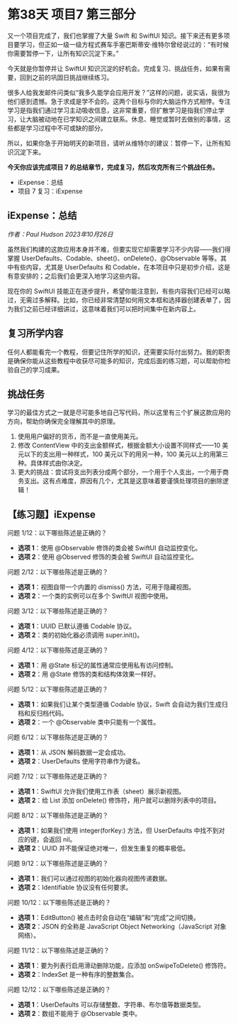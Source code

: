 # 第38天 项目7 第三部分

又一个项目完成了，我们也掌握了大量 Swift 和 SwiftUI 知识。接下来还有更多项目要学习，但正如一级一级方程式赛车手塞巴斯蒂安·维特尔曾经说过的：“有时候你需要暂停一下，让所有知识沉淀下来。”

今天就是你暂停并让 SwiftUI 知识沉淀的好机会。完成复习、挑战任务，如果有需要，回到之前的巩固日挑战继续练习。

很多人给我发邮件问类似“我多久能学会应用开发？”这样的问题，说实话，我很为他们感到遗憾。急于求成是学不会的。这两个目标与你的大脑运作方式相悖。专注学习是指我们通过学习主动吸收信息，这非常重要，但扩散学习是指我们停止学习，让大脑被动地在已学知识之间建立联系。休息、睡觉或暂时去做别的事情，这些都是学习过程中不可或缺的部分。

所以，如果你急于开始明天的新项目，请听从维特尔的建议：暂停一下，让所有知识沉淀下来。

**今天你应该完成项目 7 的总结章节，完成复习，然后攻克所有三个挑战任务。**

- iExpense：总结
- 项目 7 复习：iExpense



## iExpense：总结

*作者：Paul Hudson  2023年10月26日*

虽然我们构建的这款应用本身并不难，但要实现它却需要学习不少内容——我们得掌握 UserDefaults、Codable、sheet()、onDelete()、@Observable 等等。其中有些内容，尤其是 UserDefaults 和 Codable，在本项目中只是初步介绍，这是有意安排的；之后我们会更深入地学习这些内容。

现在你的 SwiftUI 技能正在逐步提升，希望你能注意到，有些内容我们已经可以略过，无需过多解释。比如，你已经非常清楚如何用文本框和选择器创建表单了，因为我们之前已经详细讲过，这意味着我们可以把时间集中在新内容上。

## 复习所学内容

任何人都能看完一个教程，但要记住所学的知识，还需要实际付出努力。我的职责是确保你能从这些教程中收获尽可能多的知识，完成后面的练习题，可以帮助你检验自己的学习成果。

## 挑战任务

学习的最佳方式之一就是尽可能多地自己写代码，所以这里有三个扩展这款应用的方向，帮助你确保完全理解其中的原理。

1. 使用用户偏好的货币，而不是一直使用美元。
2. 修改 ContentView 中的支出金额样式，根据金额大小设置不同样式——10 美元以下的支出用一种样式，100 美元以下的用另一种，100 美元以上的用第三种。具体样式由你决定。
3. 更大的挑战：尝试将支出列表分成两个部分，一个用于个人支出，一个用于商务支出。这有点难度，原因有几个，尤其是这意味着要谨慎处理项目的删除逻辑！



## 【练习题】iExpense

问题 1/12：以下哪些陈述是正确的？

- **选项 1**：使用 @Observable 修饰的类会被 SwiftUI 自动监控变化。
- **选项 2**：使用 @Observed 修饰的类会被 SwiftUI 自动监控变化。

问题 2/12：以下哪些陈述是正确的？

- **选项 1**：视图自带一个内置的 dismiss() 方法，可用于隐藏视图。
- **选项 2**：一个类的实例可以在多个 SwiftUI 视图中使用。

问题 3/12：以下哪些陈述是正确的？

- **选项 1**：UUID 已默认遵循 Codable 协议。
- **选项 2**：类的初始化器必须调用 super.init()。

问题 4/12：以下哪些陈述是正确的？

- **选项 1**：用 @State 标记的属性通常应使用私有访问控制。
- **选项 2**：用 @State 修饰的类和结构体效果一样好。

问题 5/12：以下哪些陈述是正确的？

- **选项 1**：如果我们让某个类型遵循 Codable 协议，Swift 会自动为我们生成归档和反归档代码。
- **选项 2**：一个 @Observable 类中只能有一个属性。

问题 6/12：以下哪些陈述是正确的？

- **选项 1**：从 JSON 解码数据一定会成功。
- **选项 2**：UserDefaults 使用字符串作为键名。

问题 7/12：以下哪些陈述是正确的？

- **选项 1**：SwiftUI 允许我们使用工作表（sheet）展示新视图。
- **选项 2**：给 List 添加 onDelete() 修饰符，用户就可以删除列表中的项目。

问题 8/12：以下哪些陈述是正确的？

- **选项 1**：如果我们使用 integer(forKey:) 方法，但 UserDefaults 中找不到对应的键，会返回 nil。
- **选项 2**：UUID 并不能保证绝对唯一，但发生重复的概率极低。

问题 9/12：以下哪些陈述是正确的？

- **选项 1**：我们可以通过视图的初始化器向视图传递数据。
- **选项 2**：Identifiable 协议没有任何要求。

问题 10/12：以下哪些陈述是正确的？

- **选项 1**：EditButton() 被点击时会自动在“编辑”和“完成”之间切换。
- **选项 2**：JSON 的全称是 JavaScript Object Networking（JavaScript 对象网络）。

问题 11/12：以下哪些陈述是正确的？

- **选项 1**：要为列表行启用滑动删除功能，应添加 onSwipeToDelete() 修饰符。
- **选项 2**：IndexSet 是一种有序的整数集合。

问题 12/12：以下哪些陈述是正确的？

- **选项 1**：UserDefaults 可以存储整数、字符串、布尔值等数据类型。
- **选项 2**：数组不能用于 @Observable 类中。